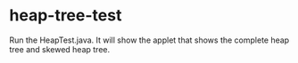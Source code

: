# heap-tree-test
Run the HeapTest.java. It will show the applet that shows the complete heap tree and skewed heap tree.
